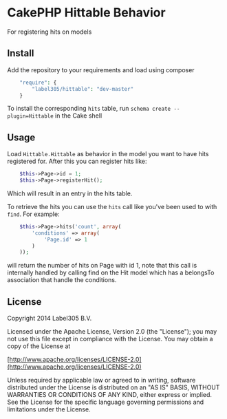 # CakePHP Hittable Behavior

For registering hits on models

## Install

Add the repository to your requirements and load using composer

```php
    "require": {
        "label305/hittable": "dev-master"
    }
```

To install the corresponding `hits` table, run `schema create --plugin=Hittable` in the Cake shell

## Usage

Load `Hittable.Hittable` as behavior in the model you want to have hits registered for. After this you can register hits like:

```php
	$this->Page->id = 1;
	$this->Page->registerHit();
```

Which will result in an entry in the hits table.

To retrieve the hits you can use the `hits` call like you've been used to with `find`. For example:

```php
	$this->Page->hits('count', array(
		'conditions' => array(
			'Page.id' => 1
		)
	));
```

will return the number of hits on Page with id 1, note that this call is internally handled by calling find on the Hit model which has a belongsTo association that handle the conditions.

## License

Copyright 2014 Label305 B.V.

Licensed under the Apache License, Version 2.0 (the "License");
you may not use this file except in compliance with the License.
You may obtain a copy of the License at

[http://www.apache.org/licenses/LICENSE-2.0](http://www.apache.org/licenses/LICENSE-2.0)

Unless required by applicable law or agreed to in writing, software
distributed under the License is distributed on an "AS IS" BASIS,
WITHOUT WARRANTIES OR CONDITIONS OF ANY KIND, either express or implied.
See the License for the specific language governing permissions and
limitations under the License.